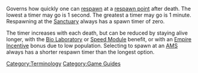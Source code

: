 Governs how quickly one can [respawn](Respawn.md) at a [respawn
point](spawn_point.md) after death. The lowest a timer may go is
1 second. The greatest a timer may go is 1 minute. Respawning at the
[Sanctuary](Sanctuary.md) always has a spawn timer of zero.

The timer increases with each death, but can be reduced by staying alive
longer, with the [Bio Laboratory](Bio_Laboratory.md) or [Speed
Module](Speed_Module.md) benefit, or with an [Empire
Incentive](Empire_Incentives.md) bonus due to low population.
Selecting to spawn at an [AMS](Advanced_Mobile_Station.md) always has a shorter
respawn timer than the longest option.

[Category:Terminology](Category:Terminology.md) [Category:Game
Guides](Category:Game_Guides.md)
